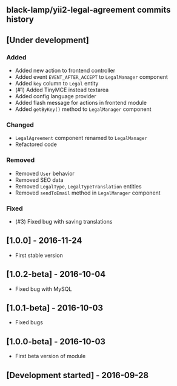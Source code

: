 black-lamp/yii2-legal-agreement commits history
------------------------------------------

## [Under development]

### Added
- Added new action to frontend controller
- Added event `EVENT_AFTER_ACCEPT` to `LegalManager` component
- Added `key` column to `Legal` entity
- (#1) Added TinyMCE instead textarea
- Added config language provider
- Added flash message for actions in frontend module
- Added `getByKey()` method to `LegalManager` component

### Changed
- `LegalAgreement` component renamed to `LegalManager`
- Refactored code

### Removed
- Removed `User` behavior
- Removed SEO data
- Removed `LegalType`, `LegalTypeTranslation` entities
- Removed `sendToEmail` method in `LegalManager` component

### Fixed
- (#3) Fixed bug with saving translations

## [1.0.0] - 2016-11-24

- First stable version

## [1.0.2-beta] - 2016-10-04

- Fixed bug with MySQL

## [1.0.1-beta] - 2016-10-03

- Fixed bugs

## [1.0.0-beta] - 2016-10-03

- First beta version of module

## [Development started] - 2016-09-28